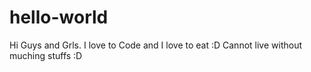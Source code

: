# hello-world


Hi Guys and Grls.
I love to Code and I love to eat :D
Cannot live without muching stuffs :D
